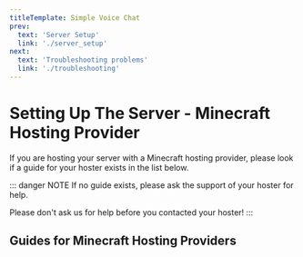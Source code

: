 ```yaml
---
titleTemplate: Simple Voice Chat
prev:
  text: 'Server Setup'
  link: './server_setup'
next:
  text: 'Troubleshooting problems'
  link: './troubleshooting'
---
```


# Setting Up The Server - Minecraft Hosting Provider

If you are hosting your server with a Minecraft hosting provider, please look if a guide for your hoster exists in the list below.

::: danger NOTE
If no guide exists, please ask the support of your hoster for help.

Please don't ask us for help before you contacted your hoster!
:::

## Guides for Minecraft Hosting Providers

<ServerHosting :index="index"></ServerHosting>

<script setup>
import { ref } from 'vue'
import { data } from './server_hosting/search_index.data'

const index = ref(data)
</script>

<ClientOnly>
    <WikiTracker name="setup"/>
</ClientOnly>